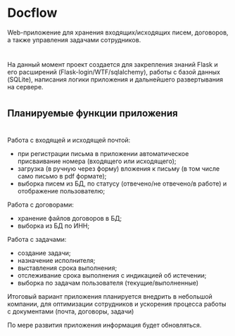 <h1>Docflow</h1>

 Web-приложение для хранения входящих/исходящих писем, договоров, а также управления задачами сотрудников.
#
На данный момент проект создается для закрепления знаний Flask и его расширений (Flask-login/WTF/sqlalchemy), работы с базой данных (SQLite), написания логики приложения и дальнейшего развертывания на сервере.
#
<h2>Планируемые функции приложения</h2>

#
Работа с входящей и исходящей почтой:
- при регистрации письма в приложении автоматическое присваивание номера (входящего или исходящего);
- загрузка (в ручную через форму) вложения к письму (в том числе само письмо в pdf формате);
- выборка писем из БД, по статусу (отвечено/не отвечено/в работе) и отображение пользователю;

Работа с договорами:
- хранение файлов договоров в БД;
- выборка из БД по ИНН;

Работа с задачами:
- создание задачи;
- назначение исполнителя;
- выставления срока выполнения;
- отслеживание срока выполнения с индикацией об истечении;
- выборка по задачам пользователя (текущие/выполненные)

Итоговый вариант приложения планируется внедрить в небольшой компании, для оптимизации сотрудников и ускорения процесса работы с документами (почта, договоры, задачи)

По мере развития приложения информация будет обновляться.